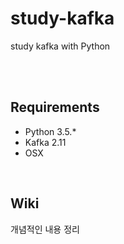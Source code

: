 # study-kafka
study kafka with Python

<br><br>

## Requirements

- Python 3.5.*
- Kafka 2.11
- OSX

<br>

## Wiki
개념적인 내용 정리
